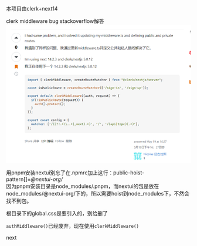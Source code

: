 本项目由clerk+next14

clerk middleware bug stackoverflow解答  
<img src="https://github.com/Dou-D/dou-photos/blob/master/clerkmiddlewarebug.png?raw=true" />  

用pnpm安装nextui别忘了在.npmrc加上这行：public-hoist-pattern[]=*@nextui-org/*  
因为pnpm安装目录是node_modules/.pnpm，而nextui的包是放在node_modules/@nextui-org/下的，所以需要hoist到node_modules下，不然会找不到包。  

根目录下的global.css是要引入的，别给删了  

`authMiddleware()`已经废弃，现在使用`clerkMiddleware()`  

next